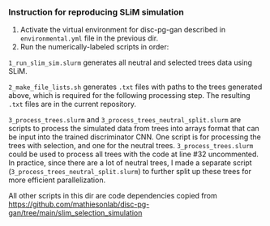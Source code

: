 ### Instruction for reproducing SLiM simulation
1. Activate the virtual environment for disc-pg-gan described in `environmental.yml` file in the previous dir.
2. Run the numerically-labeled scripts in order:

`1_run_slim_sim.slurm` generates all neutral and selected trees data using SLiM.

`2_make_file_lists.sh` generates `.txt` files with paths to the trees generated above,
which is required for the following processing step. The resulting `.txt` files are in the current repository.

`3_process_trees.slurm` and `3_process_trees_neutral_split.slurm` are scripts to process the simulated data from trees into arrays format 
that can be input into the trained discriminator CNN. One script is for processing the trees with selection, and one for the neutral trees.
`3_process_trees.slurm` could be used to process all trees with the code at line #32 uncommented.
In practice, since there are a lot of neutral trees, I made a separate script (`3_process_trees_neutral_split.slurm`) to further split up 
these trees for more efficient parallelization.

All other scripts in this dir are code dependencies copied from https://github.com/mathiesonlab/disc-pg-gan/tree/main/slim_selection_simulation
